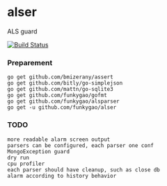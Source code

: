 alser
=====

ALS guard

[![Build Status](https://travis-ci.org/funkygao/alser.png?branch=master)](https://travis-ci.org/funkygao/alser)

### Preparement

    go get github.com/bmizerany/assert
    go get github.com/bitly/go-simplejson
    go get github.com/mattn/go-sqlite3
    go get github.com/funkygao/gofmt
    go get github.com/funkygao/alsparser
    go get -u github.com/funkygao/alser

### TODO

    more readable alarm screen output
    parsers can be configured, each parser one conf
    MongoException guard
    dry run
    cpu profiler
    each parser should have cleanup, such as close db
    alarm according to history behavior
